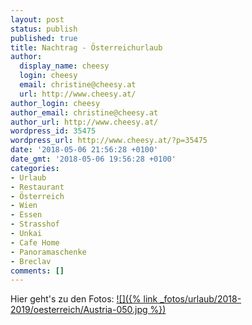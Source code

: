 ```yaml
---
layout: post
status: publish
published: true
title: Nachtrag - Österreichurlaub
author:
  display_name: cheesy
  login: cheesy
  email: christine@cheesy.at
  url: http://www.cheesy.at/
author_login: cheesy
author_email: christine@cheesy.at
author_url: http://www.cheesy.at/
wordpress_id: 35475
wordpress_url: http://www.cheesy.at/?p=35475
date: '2018-05-06 21:56:28 +0100'
date_gmt: '2018-05-06 19:56:28 +0100'
categories:
- Urlaub
- Restaurant
- Österreich
- Wien
- Essen
- Strasshof
- Unkai
- Cafe Home
- Panoramaschenke
- Breclav
comments: []
---
```

Hier geht's zu den Fotos:
[![]({% link _fotos/urlaub/2018-2019/oesterreich/Austria-050.jpg %})](http://www.cheesy.at/fotos/urlaub/oesterreich/)
